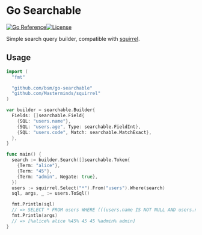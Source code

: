 # Go Searchable

[![Go Reference](https://pkg.go.dev/badge/github.com/bsm/go-searchable.svg)](https://pkg.go.dev/github.com/bsm/go-searchable)[![License](https://img.shields.io/badge/License-Apache%202.0-blue.svg)](https://opensource.org/licenses/Apache-2.0)

Simple search query builder, compatible with [squirrel](https://github.com/Masterminds/squirrel).

## Usage

```go
import (
  "fmt"

  "github.com/bsm/go-searchable"
  "github.com/Masterminds/squirrel"
)

var builder = searchable.Builder{
  Fields: []searchable.Field{
    {SQL: "users.name"},
    {SQL: "users.age", Type: searchable.FieldInt},
    {SQL: "users.code", Match: searchable.MatchExact},
  },
}

func main() {
  search := builder.Search([]searchable.Token{
    {Term: "alice"},
    {Term: "45"},
    {Term: "admin", Negate: true},
  })
  users := squirrel.Select("*").From("users").Where(search)
  sql, args, _ := users.ToSql()

  fmt.Println(sql)
  // => SELECT * FROM users WHERE (((users.name IS NOT NULL AND users.name LIKE $1) OR (users.code IS NOT NULL AND users.code = $2)) AND ((users.name IS NOT NULL AND users.name LIKE $3) OR ...
  fmt.Println(args)
  // => [%alice% alice %45% 45 45 %admin% admin]
}
```

